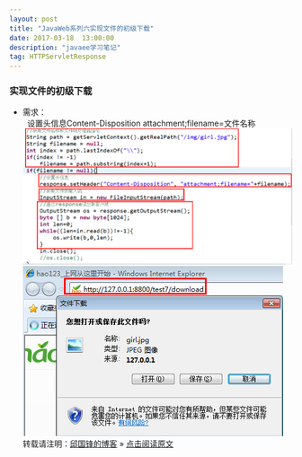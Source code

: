 ```yaml
---
layout: post
title: "JavaWeb系列六实现文件的初级下载"
date: 2017-03-18  13:00:00
description: "javaee学习笔记"
tag: HTTPServletResponse 
---
```

### 实现文件的初级下载
* 需求：<br />
&nbsp;&nbsp;设置头信息Content-Disposition	attachment;filename=文件名称<br />
![no](/assets/active_images/javaweb/servlet/HttpServletResponse/1.png)
![no](/assets/active_images/javaweb/servlet/HttpServletResponse/2.png)
转载请注明：[邱国锋的博客](http://qiuguofeng.com) » [点击阅读原文](http://qiuguofeng.com/2017/03/JavaWeb系列六实现文件的初级下载/)
